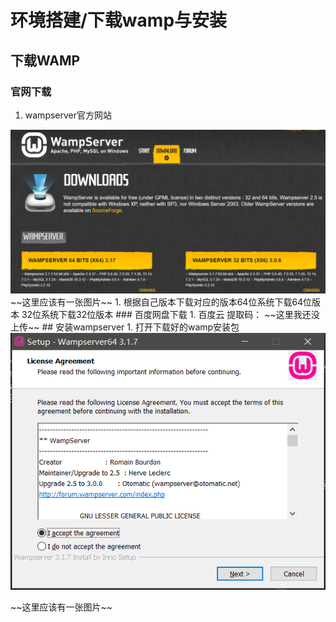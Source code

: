 # 环境搭建/下载wamp与安装
## 下载WAMP
### 官网下载
1. <a herf="http://www.wampserver.com/en/#download-wrapper">wampserver官方网站</a>  
<img src="img\wampdownload.png">
~~这里应该有一张图片~~  
1. 根据自己版本下载对应的版本64位系统下载64位版本  
32位系统下载32位版本  
### 百度网盘下载  
1. <a herf="www.baidu.com">百度云</a>  
提取码：
~~这里我还没上传~~
## 安装wampserver  
1. 打开下载好的wamp安装包
<img src="img\wampinstall.png"></p>
~~这里应该有一张图片~~